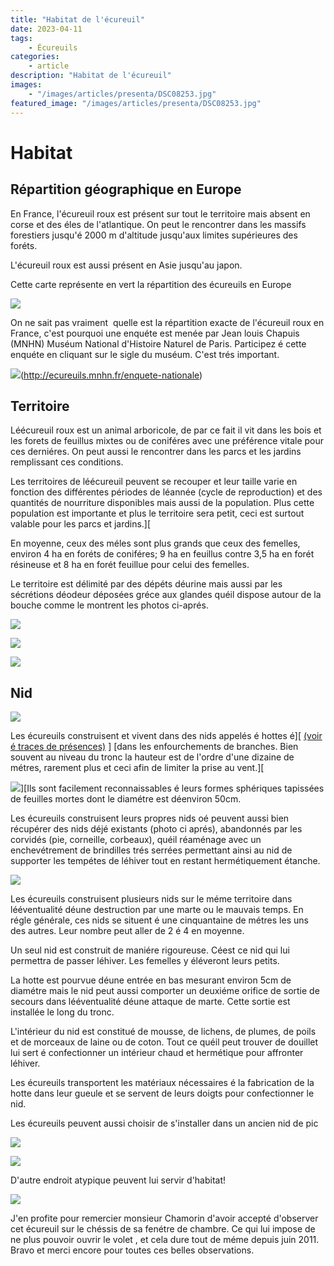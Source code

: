 ```yaml
---
title: "Habitat de l'écureuil"
date: 2023-04-11
tags: 
    - Écureuils
categories:
    - article
description: "Habitat de l'écureuil"
images:
    - "/images/articles/presenta/DSC08253.jpg"
featured_image: "/images/articles/presenta/DSC08253.jpg"
---
```


# Habitat

## Répartition géographique en Europe 

En France, l'écureuil roux est présent sur tout le territoire mais absent en corse et des éles de l'atlantique. On peut le rencontrer dans les massifs forestiers jusqu'é 2000 m d'altitude jusqu'aux limites supérieures des foréts. 

L'écureuil roux est aussi présent en Asie jusqu'au japon. 

Cette carte représente en vert la répartition des écureuils en Europe

![](/images/articles/preshabi_fichiers/image002.jpg) 

On ne sait pas vraiment  quelle est la répartition exacte de l'écureuil roux en France, c'est pourquoi une enquéte est menée par Jean louis Chapuis (MNHN) Muséum National d'Histoire Naturel de Paris. Participez é cette enquéte en cliquant sur le sigle du muséum. C'est trés important.

![](/images/articles/autres/index.1.gif)(http://ecureuils.mnhn.fr/enquete-nationale)


## Territoire 

Léécureuil roux est un animal arboricole, de par ce fait il vit dans les bois et les forets de feuillus mixtes ou de coniféres avec une préférence vitale pour ces derniéres. On peut aussi le rencontrer dans les parcs et les jardins remplissant ces conditions.

Les territoires de léécureuil peuvent se recouper et leur taille varie en fonction des différentes périodes de léannée (cycle de reproduction) et des quantités de nourriture disponibles mais aussi de la population. Plus cette population est importante et plus le territoire sera petit, ceci est surtout valable pour les parcs et jardins.][  

En moyenne, ceux des méles sont plus grands que ceux des femelles, environ 4 ha en foréts de coniféres; 9 ha en feuillus contre 3,5 ha en forét résineuse et 8 ha en forét feuillue pour celui des femelles.  

Le territoire est délimité par des dépéts déurine mais aussi par les sécrétions déodeur déposées gréce aux glandes quéil dispose autour de la bouche comme le montrent les photos ci-aprés. 


![](/images/articles/presenta/DSC08753.jpg) 

![](/images/articles/presenta/DSC08764.jpg) 

![](/images/articles/presenta/DSC08450.jpg) 


## Nid

![](/images/articles/presenta/DSC08480.jpg) 



Les écureuils construisent et vivent dans des nids appelés é hottes é][ [(voir é traces de présences)](tracepres.htm#Le_nid_) ] [dans les enfourchements de branches. Bien souvent au niveau du tronc la hauteur est de l'ordre d'une dizaine de métres, rarement plus et ceci afin de limiter la prise au vent.][  

![](/images/articles/preshabi_fichiers/image003.gif)][Ils sont facilement reconnaissables é leurs formes sphériques tapissées de feuilles mortes dont le diamétre est déenviron 50cm. 



Les écureuils construisent leurs propres nids oé peuvent aussi bien récupérer des nids déjé existants (photo ci aprés), abandonnés par les corvidés (pie, corneille, corbeaux), quéil réaménage avec un enchevétrement de brindilles trés serrées permettant ainsi au nid de supporter les tempétes de léhiver tout en restant hermétiquement étanche. 

![](/images/articles/tracespre/DSC07959.jpg) 

Les écureuils construisent plusieurs nids sur le méme territoire dans lééventualité déune destruction par une marte ou le mauvais temps. En régle générale, ces nids se situent é une cinquantaine de métres les uns des autres. Leur nombre peut aller de 2 é 4 en moyenne. 

Un seul nid est construit de maniére rigoureuse. Céest ce nid qui lui permettra de passer léhiver. Les femelles y éléveront leurs petits. 

La hotte est pourvue déune entrée en bas mesurant environ 5cm de diamétre mais le nid peut aussi comporter un deuxiéme orifice de sortie de secours dans lééventualité déune attaque de marte. Cette sortie est installée le long du tronc. 



L'intérieur du nid est constitué de mousse, de lichens, de plumes, de poils et de morceaux de laine ou de coton. Tout ce quéil peut trouver de douillet lui sert é confectionner un intérieur chaud et hermétique pour affronter léhiver.

Les écureuils transportent les matériaux nécessaires é la fabrication de la hotte dans leur gueule et se servent de leurs doigts pour confectionner le nid. 

Les écureuils peuvent aussi choisir de s'installer dans un ancien nid de pic  

![](/images/articles/les%20nids/DSC03488.jpg) 

![](/images/articles/les%20nids/DSC03497.jpg) 

D'autre endroit atypique peuvent lui servir d'habitat!

![](/images/articles/autres/ECUREUIL.jpg) 


J'en profite pour remercier monsieur Chamorin d'avoir accepté d'observer cet écureuil sur le chéssis de sa fenétre de chambre. Ce qui lui impose de ne plus pouvoir ouvrir le volet , et cela dure tout de méme depuis juin 2011. Bravo et merci encore pour toutes ces belles observations. 


